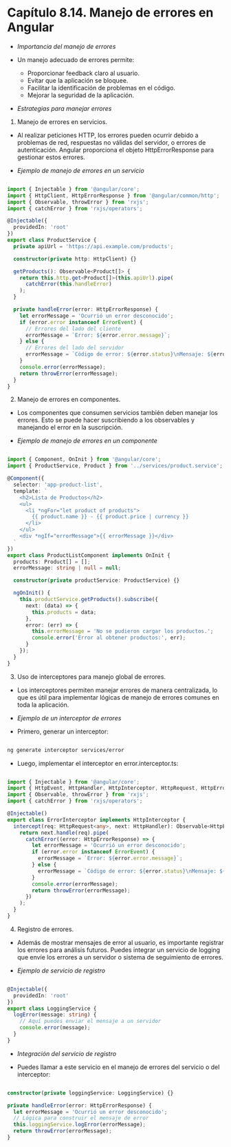 # Capítulo 8.14. Manejo de errores en Angular

- *Importancia del manejo de errores*

- Un manejo adecuado de errores permite:

    - Proporcionar feedback claro al usuario.
    - Evitar que la aplicación se bloquee.
    - Facilitar la identificación de problemas en el código.
    - Mejorar la seguridad de la aplicación.


- *Estrategias para manejar errores*

1. Manejo de errores en servicios.

- Al realizar peticiones HTTP, los errores pueden ocurrir debido a problemas de red, respuestas no válidas del servidor, o errores de autenticación. Angular proporciona el objeto HttpErrorResponse para gestionar estos errores.

- *Ejemplo de manejo de errores en un servicio*

```typescript

import { Injectable } from '@angular/core';
import { HttpClient, HttpErrorResponse } from '@angular/common/http';
import { Observable, throwError } from 'rxjs';
import { catchError } from 'rxjs/operators';

@Injectable({
  providedIn: 'root'
})
export class ProductService {
  private apiUrl = 'https://api.example.com/products';

  constructor(private http: HttpClient) {}

  getProducts(): Observable<Product[]> {
    return this.http.get<Product[]>(this.apiUrl).pipe(
      catchError(this.handleError)
    );
  }

  private handleError(error: HttpErrorResponse) {
    let errorMessage = 'Ocurrió un error desconocido';
    if (error.error instanceof ErrorEvent) {
      // Errores del lado del cliente
      errorMessage = `Error: ${error.error.message}`;
    } else {
      // Errores del lado del servidor
      errorMessage = `Código de error: ${error.status}\nMensaje: ${error.message}`;
    }
    console.error(errorMessage);
    return throwError(errorMessage);
  }
}
```

2. Manejo de errores en componentes.

- Los componentes que consumen servicios también deben manejar los errores. Esto se puede hacer suscribiendo a los observables y manejando el error en la suscripción.

- *Ejemplo de manejo de errores en un componente*

```typescript

import { Component, OnInit } from '@angular/core';
import { ProductService, Product } from '../services/product.service';

@Component({
  selector: 'app-product-list',
  template: `
    <h2>Lista de Productos</h2>
    <ul>
      <li *ngFor="let product of products">
        {{ product.name }} - {{ product.price | currency }}
      </li>
    </ul>
    <div *ngIf="errorMessage">{{ errorMessage }}</div>
  `
})
export class ProductListComponent implements OnInit {
  products: Product[] = [];
  errorMessage: string | null = null;

  constructor(private productService: ProductService) {}

  ngOnInit() {
    this.productService.getProducts().subscribe({
      next: (data) => {
        this.products = data;
      },
      error: (err) => {
        this.errorMessage = 'No se pudieron cargar los productos.';
        console.error('Error al obtener productos:', err);
      }
    });
  }
}
```

3. Uso de interceptores para manejo global de errores.

- Los interceptores permiten manejar errores de manera centralizada, lo que es útil para implementar lógicas de manejo de errores comunes en toda la aplicación.

- *Ejemplo de un interceptor de errores*

- Primero, generar un interceptor:

```bash

ng generate interceptor services/error

```

- Luego, implementar el interceptor en error.interceptor.ts:

```typescript

import { Injectable } from '@angular/core';
import { HttpEvent, HttpHandler, HttpInterceptor, HttpRequest, HttpErrorResponse } from '@angular/common/http';
import { Observable, throwError } from 'rxjs';
import { catchError } from 'rxjs/operators';

@Injectable()
export class ErrorInterceptor implements HttpInterceptor {
  intercept(req: HttpRequest<any>, next: HttpHandler): Observable<HttpEvent<any>> {
    return next.handle(req).pipe(
      catchError((error: HttpErrorResponse) => {
        let errorMessage = 'Ocurrió un error desconocido';
        if (error.error instanceof ErrorEvent) {
          errorMessage = `Error: ${error.error.message}`;
        } else {
          errorMessage = `Código de error: ${error.status}\nMensaje: ${error.message}`;
        }
        console.error(errorMessage);
        return throwError(errorMessage);
      })
    );
  }
}
```

4. Registro de errores.

- Además de mostrar mensajes de error al usuario, es importante registrar los errores para análisis futuros. Puedes integrar un servicio de logging que envíe los errores a un servidor o sistema de seguimiento de errores.

- *Ejemplo de servicio de registro*

```typescript

@Injectable({
  providedIn: 'root'
})
export class LoggingService {
  logError(message: string) {
    // Aquí puedes enviar el mensaje a un servidor
    console.error(message);
  }
}
```

- *Integración del servicio de registro*

- Puedes llamar a este servicio en el manejo de errores del servicio o del interceptor:

```typescript

constructor(private loggingService: LoggingService) {}

private handleError(error: HttpErrorResponse) {
  let errorMessage = 'Ocurrió un error desconocido';
  // Lógica para construir el mensaje de error
  this.loggingService.logError(errorMessage);
  return throwError(errorMessage);
}

```
